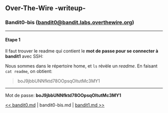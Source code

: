 ## Over-The-Wire -writeup-
### Bandit0-bis (bandit0@bandit.labs.overthewire.org)

---
#### Etape 1

Il faut trouver le readme qui contient le **mot de passe pour se connecter à bandit1** avec SSH:

Nous sommes dans le répertoire home, et `ls` révèle un *readme*. En faisant `cat readme`, on obtient:
> boJ9jbbUNNfktd78OOpsqOltutMc3MY1

---
Mot de passe: **boJ9jbbUNNfktd78OOpsqOltutMc3MY1**

[<< bandit0.md](bandit0.md) | bandit0-bis.md | [bandit1.md >>](bandit1.md)
